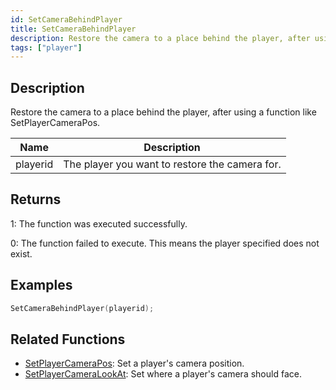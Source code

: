 ```yaml
---
id: SetCameraBehindPlayer
title: SetCameraBehindPlayer
description: Restore the camera to a place behind the player, after using a function like SetPlayerCameraPos.
tags: ["player"]
---
```


## Description

Restore the camera to a place behind the player, after using a function like SetPlayerCameraPos.

| Name     | Description                                    |
| -------- | ---------------------------------------------- |
| playerid | The player you want to restore the camera for. |

## Returns

1: The function was executed successfully.

0: The function failed to execute. This means the player specified does not exist.

## Examples

```c
SetCameraBehindPlayer(playerid);
```

## Related Functions

- [SetPlayerCameraPos](SetPlayerCameraPos): Set a player's camera position.
- [SetPlayerCameraLookAt](SetPlayerCameraLookAt): Set where a player's camera should face.
